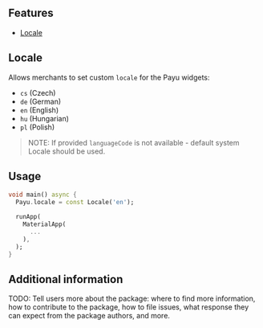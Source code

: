 ## Features

* [Locale](#locale)

<a id="locale"></a> 

## Locale

Allows merchants to set custom `locale` for the Payu widgets:
* `cs` (Czech)
* `de` (German)
* `en` (English)
* `hu` (Hungarian)
*  `pl` (Polish)

> NOTE: If provided `languageCode` is not available - default system Locale should be used.

## Usage

```dart
void main() async {
  Payu.locale = const Locale('en');

  runApp(
    MaterialApp(
      ...
    ),
  );
}
```

## Additional information

TODO: Tell users more about the package: where to find more information, how to 
contribute to the package, how to file issues, what response they can expect 
from the package authors, and more.